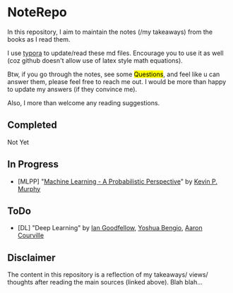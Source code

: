 # NoteRepo

In this repository, I aim to maintain the notes (/my takeaways) from the books as I read them.

I use [typora](https://typora.io/) to update/read these md files. Encourage you to use it as well (coz github doesn't allow use of latex style math equations).

Btw, if you go through the notes, see some <mark>Questions</mark>, and feel like u can answer them, please feel free to reach me out. I would be more than happy to update my answers (if they convince me).

Also, I more than welcome any reading suggestions.

## Completed

Not Yet

## In Progress

- [MLPP]  "[Machine Learning - A Probabilistic Perspective](https://doc.lagout.org/science/Artificial%20Intelligence/Machine%20learning/Machine%20Learning_%20A%20Probabilistic%20Perspective%20%5BMurphy%202012-08-24%5D.pdf)" by [Kevin P. Murphy](https://www.cs.ubc.ca/~murphyk/)

## ToDo

- [DL] "Deep Learning" by [Ian Goodfellow](www.iangoodfellow.com), [Yoshua Bengio](https://yoshuabengio.org/), [Aaron Courville](https://mila.quebec/en/person/aaron-courville/)

## Disclaimer

The content in this repository is a reflection of my takeaways/ views/ thoughts after reading the main sources (linked above). Blah blah...

